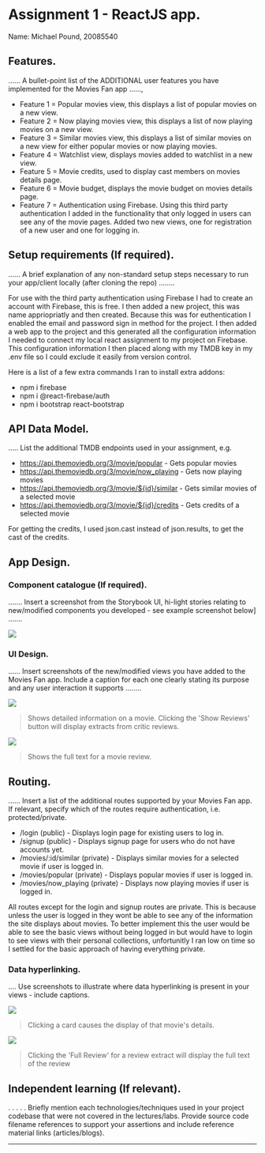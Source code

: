 # Assignment 1 - ReactJS app.

Name: Michael Pound, 20085540

## Features.

...... A bullet-point list of the ADDITIONAL user features you have implemented for the  Movies Fan app ......,
 
 + Feature 1 = Popular movies view, this displays a list of popular movies on a new view.
 + Feature 2 = Now playing movies view, this displays a list of now playing movies on a new view.
 + Feature 3 = Similar movies view, this displays a list of similar movies on a new view for either popular movies or now playing movies.
 + Feature 4 = Watchlist view, displays movies added to watchlist in a new view.
 + Feature 5 = Movie credits, used to display cast members on movies details page.
 + Feature 6 = Movie budget, displays the movie budget on movies details page.
 + Feature 7 = Authentication using Firebase. Using this third party authentication I added in the functionality that only logged in users can see any of the movie pages. Added two new views, one for registration of a new user and one for logging in.

## Setup requirements (If required).

...... A brief explanation of any non-standard setup steps necessary to run your app/client locally (after cloning the repo) ........

For use with the third party authentication using Firebase I had to create an account with Firebase, this is free. I then added a new project, this was name appriopriatly and then created. Because this was for euthentication I enabled the email and password sign in method for the project. I then added a web app to the project and this generated all the configuration information I needed to connect my local react assignment to my project on Firebase. This configuration information I then placed along with my TMDB key in my .env file so I could exclude it easily from version control.

Here is a list of a few extra commands I ran to install extra addons:
+ npm i firebase
+ npm i @react-firebase/auth
+ npm i bootstrap react-bootstrap

## API Data Model.

..... List the additional TMDB endpoints used in your assignment, e.g.

+ https://api.themoviedb.org/3/movie/popular - Gets popular movies
+ https://api.themoviedb.org/3/movie/now_playing - Gets now playing movies
+ https://api.themoviedb.org/3/movie/${id}/similar - Gets similar movies of a selected movie
+ https://api.themoviedb.org/3/movie/${id}/credits - Gets credits of a selected movie

For getting the credits, I used json.cast instead of json.results, to get the cast of the credits.

## App Design.

### Component catalogue (If required).

....... Insert a screenshot from the Storybook UI, hi-light stories relating to new/modified components you developed - see example screenshot below] .......

![][stories]

### UI Design.

...... Insert screenshots of the new/modified views you have added to the Movies Fan app. Include a caption for each one clearly stating its purpose and any user interaction it supports ........

![][movieDetail]
>Shows detailed information on a movie. Clicking the 'Show Reviews' button will display extracts from critic reviews.

![][review]
>Shows the full text for a movie review. 

## Routing.

...... Insert a list of the additional routes supported by your Movies Fan app. If relevant, specify which of the routes require authentication, i.e. protected/private.

+ /login (public) - Displays login page for existing users to log in.
+ /signup (public) - Displays signup page for users who do not have accounts yet.
+ /movies/:id/similar (private) - Displays similar movies for a selected movie if user is logged in.
+ /movies/popular (private) - Displays popular movies if user is logged in.
+ /movies/now_playing (private) - Displays now playing movies if user is logged in.

All routes except for the login and signup routes are private. This is because unless the user is logged in they wont be able to see any of the information the site displays about movies. To better implement this the user would be able to see the basic views without being logged in but would have to login to see views with their personal collections, unfortunitly I ran low on time so I settled for the basic approach of having everything private.

### Data hyperlinking.

.... Use screenshots to illustrate where data hyperlinking is present in your views - include captions.

![][cardLink]
> Clicking a card causes the display of that movie's details.

![][reviewLink]
>Clicking the 'Full Review' for a review extract will display the full text of the review

## Independent learning (If relevant).

. . . . . Briefly mention each technologies/techniques used in your project codebase that were not covered in the lectures/labs. Provide source code filename references to support your assertions and include reference material links (articles/blogs).

---------------------------------

[model]: ./data.jpg
[movieDetail]: ./public/movieDetail.png
[review]: ./public/review.png
[reviewLink]: ./public/reviewLink.png
[cardLink]: ./public/cardLink.png
[stories]: ./public/storybook.png